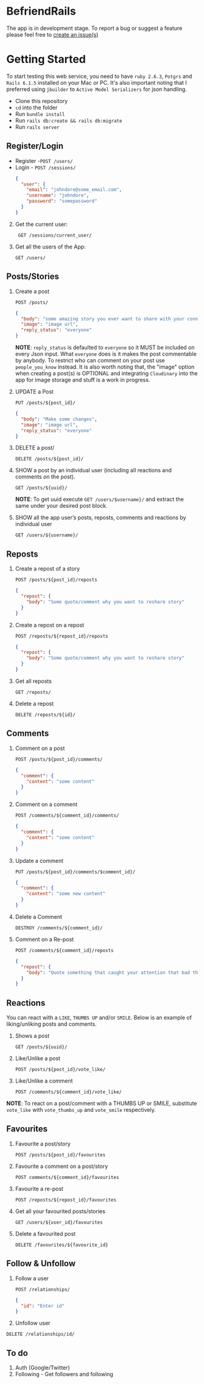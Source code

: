 # BefriendRails

The app is in development stage. To report a bug or suggest a feature please feel free to [create an issue(s)](https://github.com/UD-Designs-Lab/befriend-rails/issues/new)

# Getting Started

To start testing this web service, you need to have `ruby 2.6.3`, `Potgrs` and `Rails 6.1.5` installed on your Mac or PC.
It's also important noting that I preferred using `jbuilder` to `Active Model Serializers` for json handling.

- Clone this repository
- `cd` into the folder
- Run `bundle install`
- Run `rails db:create && rails db:migrate`
- Run `rails server`

## Register/Login

- Register -`POST /users/`
- Login - `POST /sessions/`
  ```json
  {
    "user": {
      "email": "johndore@some_email.com",
      "username": "johndore",
      "password": "somepassword"
    }
  }
  ```

2. Get the current user:

   ` GET /sessions/current_user/`

3. Get all the users of the App:

   `GET /users/`

## Posts/Stories

1. Create a post

   `POST /posts/`

   ```json
   {
     "body": "some amazing story you ever want to share with your connections",
     "image": "image url",
     "reply_status": "everyone"
   }
   ```

   **NOTE**: `reply_status` is defaulted to `everyone` so it MUST be included on every Json input. What `everyone` does is it makes the post commentable by anybody. To restrict who can comment on your post use `people_you_know` instead. It is also worth noting that, the "image" option when creating a post(s) is OPTIONAL and integrating `Cloudinary` into the app for image storage and stuff is a work in progress.

2. UPDATE a Post

   `PUT /posts/${post_id}/`

   ```json
   {
     "body": "Make some changes",
     "image": "image url",
     "reply_status": "everyone"
   }
   ```

3. DELETE a post/

   `DELETE /posts/${post_id}/`

4. SHOW a post by an individual user (including all reactions and comments on the post).

   `GET /posts/${uuid}/`

   **NOTE**: To get uuid execute `GET /users/$username}/` and extract the same under your desired post block.

5. SHOW all the app user’s posts, reposts, comments and reactions by individual user

   `GET /users/${username}/`

## Reposts

1. Create a repost of a story

   `POST /posts/${post_id}/reposts`

   ```json
   {
     "repost": {
       "body": "Some quote/comment why you want to reshare story"
     }
   }
   ```

2. Create a repost on a repost

   `POST /reposts/${repost_id}/reposts`

   ```json
   {
     "repost": {
       "body": "Some quote/comment why you want to reshare story"
     }
   }
   ```

3. Get all reposts

   `GET /reposts/`

4. Delete a repost

   `DELETE /reposts/${id}/`

## Comments

1.  Comment on a post

    `POST /posts/${post_id}/comments/`

    ```json
    {
      "comment": {
        "content": "some content"
      }
    }
    ```

2.  Comment on a comment

    `POST /comments/${comment_id}/comments/`

    ```json
    {
      "comment": {
        "content": "some content"
      }
    }
    ```

3.  Update a comment

    `PUT /posts/${post_id}/comments/$comment_id}/`

    ```json
    {
      "comment": {
        "content": "some new content"
      }
    }
    ```

4.  Delete a Comment

    `DESTROY /comments/${comment_id}/`

5.  Comment on a Re-post

    `POST /comments/${comment_id}/reposts`

    ```json
    {
      "repost": {
        "body": "Quote something that caught your attention that bad that you had to re-post the story/post"
      }
    }
    ```

## Reactions

You can react with a `LIKE`, `THUMBS UP` and/or `SMILE`. Below is an example of liking/unliking posts and comments.

1. Shows a post

   `GET /posts/${uuid}/`

2. Like/Unlike a post

   `POST /posts/${post_id}/vote_like/`

3. Like/Unlike a comment

   `POST /comments/${comment_id}/vote_like/`

**NOTE**: To react on a post/comment with a THUMBS UP or SMILE, substitute `vote_like` with `vote_thumbs_up` and `vote_smile` respectively.

## Favourites

1. Favourite a post/story

   `POST /posts/${post_id}/favourites`

2. Favourite a comment on a post/story

   `POST comments/${comment_id}/favourites`

3. Favourite a re-post

   `POST /reposts/${repost_id}/favourites`

4. Get all your favourited posts/stories

   `GET /users/${user_id}/favourites`

5. Delete a favourited post

   `DELETE /favourites/${favourite_id}`

## Follow & Unfollow

1. Follow a user

   `POST /relationships/`

   ```json
   {
     "id": "Enter id"
   }
   ```

2. Unfollow user

`DELETE /relationships/id/`

<!--
3. Get all followers for a given user
   `GET /users/${user_id}/following/`

4. Get all users a user is following
   `GET /users/${user_id}/followers` -->

## To do

1. Auth (Google/Twitter)
2. Following - Get followers and following
